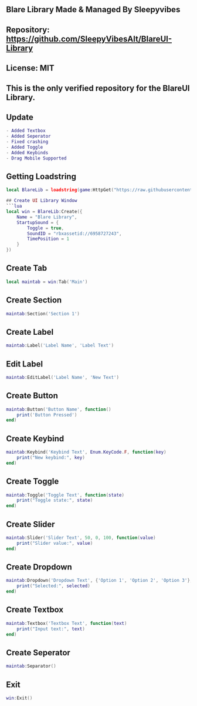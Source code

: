 ## Blare Library Made & Managed By Sleepyvibes
## Repository: https://github.com/SleepyVibesAlt/BlareUI-Library
## License: MIT
## This is the only verified repository for the BlareUI Library.

## Update
```lua
- Added Textbox
- Added Seperator
- Fixed crashing
- Added Toggle
- Added Keybinds
- Drag Mobile Supported
```

## Getting Loadstring
```lua
local BlareLib = loadstring(game:HttpGet("https://raw.githubusercontent.com/SleepyVibesAlt/BlareUI-Library/refs/heads/main/BlareUI.lua"))()```

## Create UI Library Window
```lua
local win = BlareLib:Create({
    Name = "Blare Library",
    StartupSound = {
        Toggle = true,
        SoundID = "rbxassetid://6958727243",
        TimePosition = 1
    }
})
```

## Create Tab
```lua
local maintab = win:Tab('Main')
```

## Create Section
```lua
maintab:Section('Section 1')
```

## Create Label
```lua
maintab:Label('Label Name', 'Label Text')
```

## Edit Label
```lua
maintab:EditLabel('Label Name', 'New Text')
```

## Create Button
```lua
maintab:Button('Button Name', function()
    print('Button Pressed')
end)
```

## Create Keybind
```lua
maintab:Keybind('Keybind Text', Enum.KeyCode.F, function(key)
    print("New keybind:", key)
end)
```

## Create Toggle
```lua
maintab:Toggle('Toggle Text', function(state)
    print("Toggle state:", state)
end)
```

## Create Slider
```lua
maintab:Slider('Slider Text', 50, 0, 100, function(value)
    print("Slider value:", value)
end)
```

## Create Dropdown
```lua
maintab:Dropdown('Dropdown Text', {'Option 1', 'Option 2', 'Option 3'}, function(selected)
    print("Selected:", selected)
end)
```

## Create Textbox
```lua
maintab:Textbox('Textbox Text', function(text)
    print("Input text:", text)
end)
```

## Create Seperator
```lua
maintab:Separator()
```

## Exit
```lua
win:Exit()
```